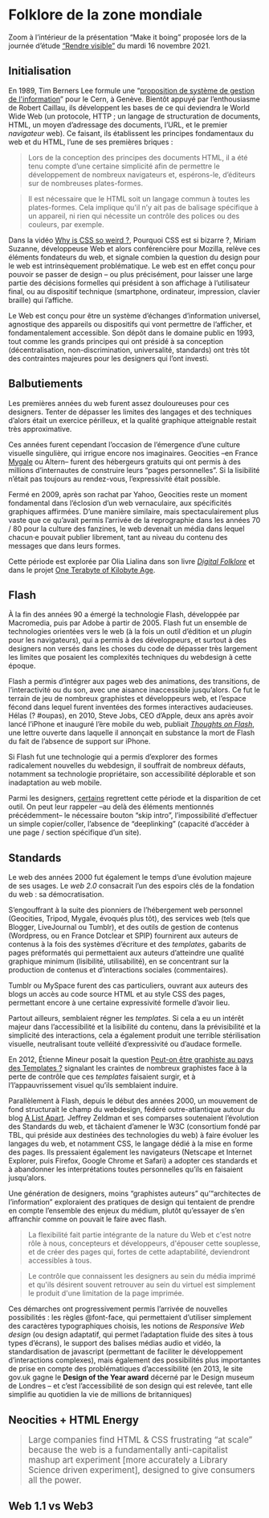 # Folklore de la zone mondiale

Zoom à l’intérieur de la présentation “Make it boing” proposée lors de la journée d’étude [“Rendre visible”](https://esad-pyrenees.fr/agenda/rendre-lisible) du mardi 16 novembre 2021.

## Initialisation
En 1989, Tim Berners Lee formule une “[proposition de système de gestion de l'information](https://www.w3.org/History/1989/proposal.html)” pour le Cern, à Genève. Bientôt appuyé par l’enthousiasme de Robert Caillau, ils développent les bases de ce qui deviendra le World Wide Web (un protocole, HTTP ; un langage de structuration de documents, HTML, un moyen d’adressage des documents, l’URL, et le premier _navigateur_ web). Ce faisant, ils établissent les principes fondamentaux du web et du HTML, l’une de ses premières briques :

> Lors de la conception des principes des documents HTML, il a été tenu compte d’une certaine simplicité afin de permettre le développement de nombreux navigateurs et, espérons-le, d’éditeurs sur de nombreuses plates-formes.

> Il est nécessaire que le HTML soit un langage commun à toutes les plates-formes. Cela implique qu'il n’y ait pas de balisage spécifique à un appareil, ni rien qui nécessite un contrôle des polices ou des couleurs, par exemple.

Dans la vidéo [Why is CSS so weird ?](https://www.youtube.com/watch?v=aHUtMbJw8iA), Pourquoi CSS est si bizarre ?, Miriam Suzanne, développeuse Web et alors conférencière pour Mozilla, relève ces éléments fondateurs du web, et signale combien la question du design pour le web est intrinsèquement problématique. Le web est en effet conçu pour pouvoir se passer de design – ou plus précisément, pour laisser une large partie des décisions formelles qui président à son affichage à l’utilisateur final, ou au dispositif technique (smartphone, ordinateur, impression, clavier braille) qui l’affiche.

Le Web est conçu pour être un système d’échanges d’information universel, agnostique des appareils ou dispositifs qui vont permettre de l’afficher, et fondamentalement accessible. Son dépôt dans le domaine public en 1993, tout comme les grands principes qui ont présidé à sa conception (décentralisation, non-discrimination, universalité, standards) ont très tôt des contraintes majeures pour les designers qui l’ont investi.

## Balbutiements

Les premières années du web furent assez douloureuses pour ces designers. Tenter de dépasser les limites des langages et des techniques d’alors était un exercice périlleux, et la qualité graphique atteignable restait très approximative.

Ces années furent cependant l’occasion de l’émergence d’une culture visuelle singulière, qui irrigue encore nos imaginaires. Geocities –en France [Mygale](http://mygale.org) ou Altern– furent des hébergeurs gratuits qui ont permis à des millions d’internautes de construire leurs “pages personnelles”. Si la lisibilité n’était pas toujours au rendez-vous, l’expressivité était possible.

Fermé en 2009, après son rachat par Yahoo, Geocities reste un moment fondamental dans l’éclosion d’un web vernaculaire, aux spécificités graphiques affirmées. D’une manière similaire, mais spectaculairement plus vaste que ce qu’avait permis l’arrivée de la reprographie dans les années 70 / 80 pour la culture des fanzines, le web devenait un média dans lequel chacun·e pouvait publier librement, tant au niveau du contenu des messages que dans leurs formes.

Cette période est explorée par Olia Lialina dans son livre [_Digital Folklore_](Lialina_Olia_Espenschied_Dragan_eds_Digital_Folklore_2009.pdf) et dans le projet [One Terabyte of Kilobyte Age](https://blog.geocities.institute/).

## Flash
À la fin des années 90 a émergé la technologie Flash, développée par Macromedia, puis par Adobe à partir de 2005. Flash fut un ensemble de technologies orientées vers le web (à la fois un outil d’édition et un _plugin_ pour les navigateurs), qui a permis à des développeurs, et surtout à des designers non versés dans les choses du code de dépasser très largement les limites que posaient les complexités techniques du webdesign à cette époque.  
 
Flash a permis d’intégrer aux pages web des animations, des transitions, de l’interactivité ou du son, avec une aisance inaccessible jusqu’alors. Ce fut le terrain de jeu de nombreux graphistes et développeurs web, et l’espace fécond dans lequel furent inventées des formes interactives audacieuses. Hélas (? #oupas), en 2010, Steve Jobs, CEO d’Apple, deux ans après avoir lancé l’iPhone et inauguré l’ère mobile du web, publiait [*Thoughts on Flash*](https://en.wikipedia.org/wiki/Thoughts_on_Flash), une lettre ouverte dans laquelle il annonçait en substance la mort de Flash du fait de l’absence de support sur iPhone.

Si Flash fut une technologie qui a permis d’explorer des formes radicalement nouvelles du webdesign, il souffrait de nombreux défauts, notamment sa technologie propriétaire, son accessibilité déplorable et son inadaptation au web mobile.

Parmi les designers, [certains](http://www.revue-backoffice.com/numeros/04-suivre-le-mouvement/porri-lost-in-translation-flash) regrettent cette période et la disparition de cet outil. On peut leur rappeler –au delà des éléments mentionnés précédemment– le nécessaire bouton “skip intro”, l’impossibilité d’effectuer un simple copier/coller, l’absence de “deeplinking” (capacité d’accéder à une page / section spécifique d’un site).

## Standards

Le web des années 2000 fut également le temps d’une évolution majeure de ses usages. Le _web 2.0_ consacrait l’un des espoirs clés de la fondation du web : sa démocratisation. 

S’engouffrant à la suite des pionniers de l’hébergement web personnel (Geocities, Tripod, Mygale, évoqués plus tôt), des services web (tels que Blogger, LiveJournal ou Tumblr), et des outils de gestion de contenus (Wordpress, ou en France Dotclear et SPIP) fournirent aux auteurs de contenus à la fois des systèmes d’écriture et des _templates_, gabarits de pages préformatés qui permettaient aux auteurs d’atteindre une qualité graphique minimum (lisibilité, utilisabilité), en se concentrant sur la production de contenus et d’interactions sociales (commentaires).

Tumblr ou MySpace furent des cas particuliers, ouvrant aux auteurs des blogs un accès au code source HTML et au style CSS des pages, permettant encore à une certaine expressivité formelle d’avoir lieu.

Partout ailleurs, semblaient régner les _templates_. Si cela a eu un intérêt majeur dans l’accessibilité et la lisibilité du contenu, dans la prévisibilité et la simplicité des interactions,   cela a également produit une terrible stérilisation visuelle, neutralisant toute velléité d’expressivité ou d’audace formelle.

En 2012, Étienne Mineur posait la question [Peut-on être graphiste au pays des Templates ?](http://www.my-os.net/blog/index.php?2007/08/08/564-peut-on-etre-graphiste-au-pays-des-templates) signalant les craintes de nombreux graphistes face à la perte de contrôle que ces _templates_ faisaient surgir, et à l’l’appauvrissement visuel qu’ils semblaient induire.

Parallèlement à Flash, depuis le début des années 2000, un mouvement de fond structurait  le champ du webdesign, fédéré outre-atlantique autour du blog [A List Apart](https://alistapart.com). Jeffrey Zeldman et ses comparses soutenaient l’évolution des Standards du web, et tâchaient d’amener le W3C (consortium fondé par TBL, qui préside aux destinées des technologies du web) à faire évoluer les langages du web, et notamment CSS, le langage dédié à la mise en forme des pages. Ils pressaient également les navigateurs (Netscape et Internet Explorer, puis Firefox, Google Chrome et Safari) a adopter ces standards et à abandonner les interprétations toutes personnelles qu’ils en faisaient jusqu’alors.

Une génération de designers, moins “graphistes auteurs” qu’“architectes de l’information” exploraient des pratiques de design qui tentaient de prendre en compte l’ensemble des enjeux du médium, plutôt qu’essayer de s’en affranchir comme on pouvait le faire avec flash.

> La flexibilité fait partie intégrante de la nature du Web et c'est notre rôle à nous, concepteurs et développeurs, d'épouser cette souplesse, et de créer des pages qui, fortes de cette adaptabilité, deviendront accessibles à tous.

> Le contrôle que connaissent les designers au sein du média imprimé et qu'ils désirent souvent retrouver au sein du virtuel est simplement le produit d'une limitation de la page imprimée.

Ces démarches ont progressivement permis l’arrivée de nouvelles possibilités : les règles @font-face, qui permettaient d’utiliser simplement des caractères typographiques choisis, les notions de _Responsive Web design_ (ou design adaptatif, qui permet l’adaptation fluide des sites à tous types d’écrans), le support des balises médias audio et vidéo,  la standardisation de javascript (permettant de faciliter le développement d’interactions complexes), mais  également des possibilités plus importantes de prise en compte des problématiques d’accessibilité (en 2013, le site gov.uk gagne le **Design of the Year award** décerné par le Design museum de Londres – et c’est l’accessibilité de son design qui est relevée, tant elle simplifie au quotidien la vie de millions de britanniques)

## Neocities + HTML Energy

> <big> Large companies find HTML & CSS frustrating “at scale” because the web is a fundamentally anti-capitalist mashup art experiment \[more accurately a Library Science driven experiment\], designed to give consumers all the power.</big>    

## Web 1.1 vs Web3
